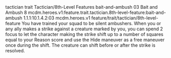 <ability>
  <metadata>
    <class>tactician</class>
    <feature_type>trait</feature_type>
    <file_dpath>Tactician/8th-Level Features</file_dpath>
    <item_id>bait-and-ambush</item_id>
    <item_index>03</item_index>
    <item_name>Bait and Ambush</item_name>
    <level>8</level>
    <scc>mcdm.heroes.v1:feature.trait.tactician.8th-level-feature:bait-and-ambush</scc>
    <scdc>1.1.1:10.1.4.2:03</scdc>
    <source>mcdm.heroes.v1</source>
    <type>feature/trait/tactician/8th-level-feature</type>
  </metadata>
  <effects>
    <effect type="mundane">You have trained your squad to be silent ambushers.</effect>
    <effect type="mundane" name="Mark Benefit">When you or any ally makes a strike against a creature marked by you, you can spend 2 focus to let the character making the strike shift up to a number of squares equal to your Reason score and use the Hide maneuver as a free maneuver once during the shift. The creature can shift before or after the strike is resolved.</effect>
  </effects>
</ability>
